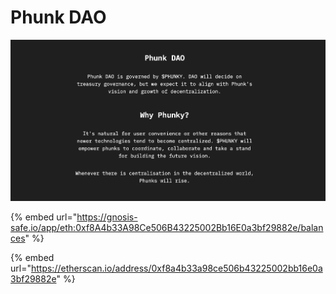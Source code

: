 # Phunk DAO

![](<../.gitbook/assets/Screen Shot 2022-03-17 at 17.56.24.png>)

{% embed url="https://gnosis-safe.io/app/eth:0xf8A4b33A98Ce506B43225002Bb16E0a3bf29882e/balances" %}

{% embed url="https://etherscan.io/address/0xf8a4b33a98ce506b43225002bb16e0a3bf29882e" %}
